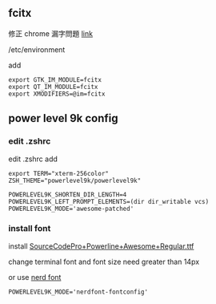 ## fcitx

修正 chrome 漏字問題 [link](https://github.com/fcitx/fcitx/issues/405)

/etc/environment

add 
```
export GTK_IM_MODULE=fcitx
export QT_IM_MODULE=fcitx
export XMODIFIERS=@im=fcitx
```

## power level 9k config

### edit .zshrc

edit .zshrc add

```
export TERM="xterm-256color"
ZSH_THEME="powerlevel9k/powerlevel9k"

POWERLEVEL9K_SHORTEN_DIR_LENGTH=4
POWERLEVEL9K_LEFT_PROMPT_ELEMENTS=(dir dir_writable vcs)
POWERLEVEL9K_MODE='awesome-patched'
```

### install font
install [SourceCodePro+Powerline+Awesome+Regular.ttf](https://github.com/Falkor/dotfiles/blob/master/fonts/SourceCodePro%2BPowerline%2BAwesome%2BRegular.ttf)

change terminal font and font size need greater than 14px

or use [nerd font](https://github.com/ryanoasis/nerd-fonts)

```
POWERLEVEL9K_MODE='nerdfont-fontconfig'
```